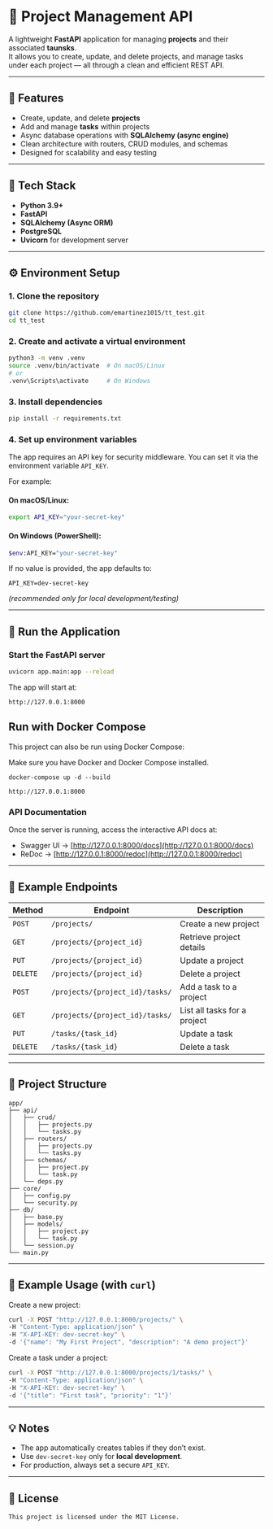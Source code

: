 
# 🧩 Project Management API

A lightweight **FastAPI** application for managing **projects** and their associated **taunsks**.  
It allows you to create, update, and delete projects, and manage tasks under each project — all through a clean and efficient REST API.

---

## 🚀 Features

- Create, update, and delete **projects**
- Add and manage **tasks** within projects
- Async database operations with **SQLAlchemy (async engine)**
- Clean architecture with routers, CRUD modules, and schemas
- Designed for scalability and easy testing

---

## 🧠 Tech Stack

- **Python 3.9+**
- **FastAPI**
- **SQLAlchemy (Async ORM)**
- **PostgreSQL**
- **Uvicorn** for development server

---

## ⚙️ Environment Setup

### 1. Clone the repository

```bash
git clone https://github.com/emartinez1015/tt_test.git
cd tt_test
````

### 2. Create and activate a virtual environment

```bash
python3 -m venv .venv
source .venv/bin/activate  # On macOS/Linux
# or
.venv\Scripts\activate     # On Windows
```

### 3. Install dependencies

```bash
pip install -r requirements.txt
```

### 4. Set up environment variables

The app requires an API key for security middleware.
You can set it via the environment variable `API_KEY`.

For example:

#### On macOS/Linux:

```bash
export API_KEY="your-secret-key"
```

#### On Windows (PowerShell):

```bash
$env:API_KEY="your-secret-key"
```

If no value is provided, the app defaults to:

```text
API_KEY=dev-secret-key
```

*(recommended only for local development/testing)*

---

## 🏃 Run the Application

### Start the FastAPI server

```bash
uvicorn app.main:app --reload
```

The app will start at:

```
http://127.0.0.1:8000
```
## Run with Docker Compose

This project can also be run using Docker Compose:

Make sure you have Docker and Docker Compose installed.

```
docker-compose up -d --build

http://127.0.0.1:8000
```

### API Documentation

Once the server is running, access the interactive API docs at:

* Swagger UI → [http://127.0.0.1:8000/docs](http://127.0.0.1:8000/docs)
* ReDoc → [http://127.0.0.1:8000/redoc](http://127.0.0.1:8000/redoc)

---

## 🧩 Example Endpoints

| Method   | Endpoint                        | Description                  |
| -------- | ------------------------------- | ---------------------------- |
| `POST`   | `/projects/`                    | Create a new project         |
| `GET`    | `/projects/{project_id}`        | Retrieve project details     |
| `PUT`    | `/projects/{project_id}`        | Update a project             |
| `DELETE` | `/projects/{project_id}`        | Delete a project             |
| `POST`   | `/projects/{project_id}/tasks/` | Add a task to a project      |
| `GET`    | `/projects/{project_id}/tasks/` | List all tasks for a project |
| `PUT`    | `/tasks/{task_id}`              | Update a task                |
| `DELETE` | `/tasks/{task_id}`              | Delete a task                |

---

## 🧱 Project Structure

```
app/
├── api/
│   ├── crud/
│   │   ├── projects.py
│   │   └── tasks.py
│   ├── routers/
│   │   ├── projects.py
│   │   └── tasks.py
│   ├── schemas/
│   │   ├── project.py
│   │   └── task.py
│   └── deps.py
├── core/
│   ├── config.py
│   └── security.py
├── db/
│   ├── base.py
│   ├── models/
│   │   ├── project.py
│   │   └── task.py
│   └── session.py
└── main.py

```

---

## 🧰 Example Usage (with `curl`)

Create a new project:

```bash
curl -X POST "http://127.0.0.1:8000/projects/" \
-H "Content-Type: application/json" \
-H "X-API-KEY: dev-secret-key" \
-d '{"name": "My First Project", "description": "A demo project"}'
```

Create a task under a project:

```bash
curl -X POST "http://127.0.0.1:8000/projects/1/tasks/" \
-H "Content-Type: application/json" \
-H "X-API-KEY: dev-secret-key" \
-d '{"title": "First task", "priority": "1"}'
```

---

## 💡 Notes

* The app automatically creates tables if they don’t exist.
* Use `dev-secret-key` only for **local development**.
* For production, always set a secure `API_KEY`.

---

## 📄 License
```
This project is licensed under the MIT License.

```